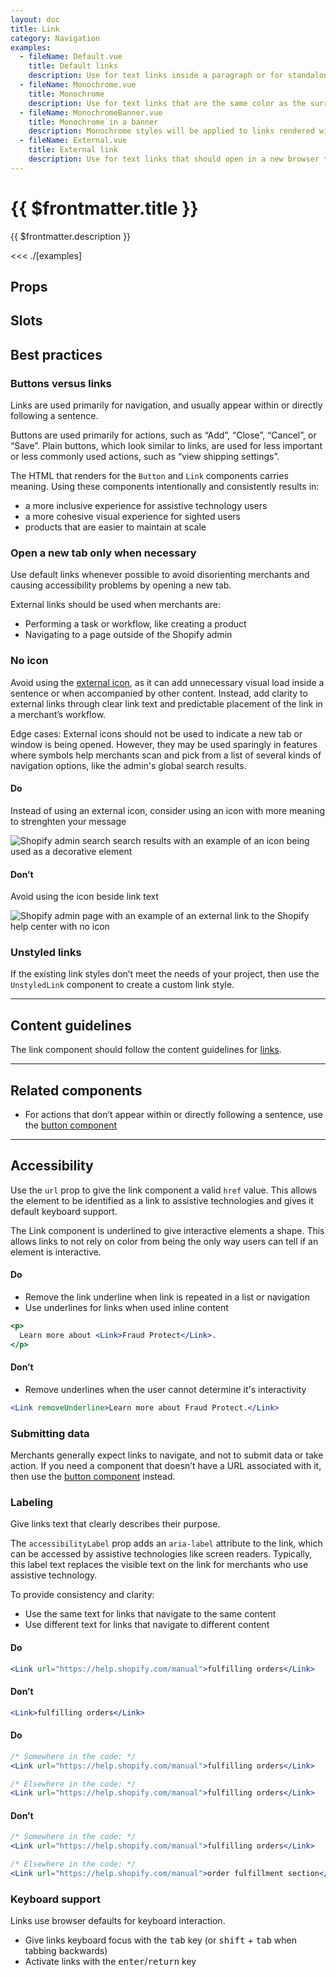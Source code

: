 ```yaml
---
layout: doc
title: Link
category: Navigation
examples:
  - fileName: Default.vue
    title: Default links
    description: Use for text links inside a paragraph or for standalone text. Default links open in the same browser tab.
  - fileName: Monochrome.vue
    title: Monochrome
    description: Use for text links that are the same color as the surrounding text.
  - fileName: MonochromeBanner.vue
    title: Monochrome in a banner
    description: Monochrome styles will be applied to links rendered within a `Banner`.
  - fileName: External.vue
    title: External link
    description: Use for text links that should open in a new browser tab (or window, depending on the merchant’s browser settings). Use this only when a default link might disrupt the merchant’s workflow.
---
```


# {{ $frontmatter.title }}

<Lede>

{{ $frontmatter.description }}

</Lede>

<Examples>

<<< ./[examples]

</Examples>

## Props

<PropsTable />

## Slots

<SlotsTable />

## Best practices

### Buttons versus links

Links are used primarily for navigation, and usually appear within or directly following a sentence.

Buttons are used primarily for actions, such as “Add”, “Close”, “Cancel”, or “Save”. Plain buttons, which look similar to links, are used for less important or less commonly used actions, such as “view shipping settings”.

The HTML that renders for the `Button` and `Link` components carries meaning. Using these components intentionally and consistently results in:

- a more inclusive experience for assistive technology users
- a more cohesive visual experience for sighted users
- products that are easier to maintain at scale

### Open a new tab only when necessary

Use default links whenever possible to avoid disorienting merchants and causing accessibility problems by opening a new tab.

External links should be used when merchants are:

- Performing a task or workflow, like creating a product
- Navigating to a page outside of the Shopify admin

### No icon

Avoid using the [external icon](/icons?icon=ExternalMinor&q=external), as it can add unnecessary visual load inside a sentence or when accompanied by other content. Instead, add clarity to external links through clear link text and predictable placement of the link in a merchant’s workflow.

Edge cases: External icons should not be used to indicate a new tab or window is being opened. However, they may be used sparingly in features where symbols help merchants scan and pick from a list of several kinds of navigation options, like the admin's global search results.

<DoDont>

#### Do

Instead of using an external icon, consider using an icon with more meaning to strenghten your message

![Shopify admin search search results with an example of an icon being used as a decorative element](https://polaris.shopify.com/_next/image?url=%2Fimages%2Fcomponents%2Fnavigation%2Flink%2Fexternal-link-icon-decorative%402x.png&w=1080&q=75)

#### Don’t

Avoid using the icon beside link text

![Shopify admin page with an example of an external link to the Shopify help center with no icon](https://polaris.shopify.com/_next/image?url=%2Fimages%2Fcomponents%2Fnavigation%2Flink%2Fexternal-link-dont-example%402x.png&w=1080&q=75)

</DoDont>

### Unstyled links

If the existing link styles don’t meet the needs of your project, then use the `UnstyledLink` component to create a custom link style.

---

## Content guidelines

The link component should follow the content guidelines for [links](https://polaris.shopify.com/content/actionable-language#links).

---

## Related components

- For actions that don’t appear within or directly following a sentence, use the [button component](https://polaris.shopify.com/components/actions/button)

---

## Accessibility

Use the `url` prop to give the link component a valid `href` value. This allows the element to be identified as a link to assistive technologies and gives it default keyboard support.

The Link component is underlined to give interactive elements a shape. This allows links to not rely on color from being the only way users can tell if an element is interactive.

<DoDont>

#### Do

- Remove the link underline when link is repeated in a list or navigation
- Use underlines for links when used inline content

```jsx
<p>
  Learn more about <Link>Fraud Protect</Link>.
</p>
```

#### Don’t

- Remove underlines when the user cannot determine it's interactivity

```jsx
<Link removeUnderline>Learn more about Fraud Protect.</Link>
```

</DoDont>

### Submitting data

Merchants generally expect links to navigate, and not to submit data or take action. If you need a component that doesn’t have a URL associated with it, then use the [button component](https://polaris.shopify.com/components/actions/button) instead.

### Labeling

Give links text that clearly describes their purpose.

The `accessibilityLabel` prop adds an `aria-label` attribute to the link, which can be accessed by assistive technologies like screen readers. Typically, this label text replaces the visible text on the link for merchants who use assistive technology.

To provide consistency and clarity:

- Use the same text for links that navigate to the same content
- Use different text for links that navigate to different content

<DoDont>

#### Do

```jsx
<Link url="https://help.shopify.com/manual">fulfilling orders</Link>
```

#### Don’t

```jsx
<Link>fulfilling orders</Link>
```

</DoDont>

<DoDont>

#### Do

```jsx
/* Somewhere in the code: */
<Link url="https://help.shopify.com/manual">fulfilling orders</Link>

/* Elsewhere in the code: */
<Link url="https://help.shopify.com/manual">fulfilling orders</Link>
```

#### Don’t

```jsx
/* Somewhere in the code: */
<Link url="https://help.shopify.com/manual">fulfilling orders</Link>

/* Elsewhere in the code: */
<Link url="https://help.shopify.com/manual">order fulfillment section</Link>
```

</DoDont>

### Keyboard support

Links use browser defaults for keyboard interaction.

- Give links keyboard focus with the <kbd>tab</kbd> key (or <kbd>shift</kbd> + <kbd>tab</kbd> when tabbing backwards)
- Activate links with the <kbd>enter</kbd>/<kbd>return</kbd> key
